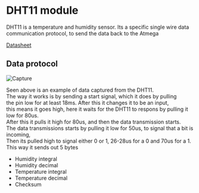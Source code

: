 # DHT11 module

DHT11 is a temperature and humidity sensor.
Its a specific single wire data communication protocol, to send the data back to the Atmega

[Datasheet](../html/DHT11.pdf)


## Data protocol
![Capture](../html/DHT11Session.png)

Seen above is an example of data captured from the DHT11. <br>
The way it works is by sending a start signal, which it does by pulling <br>
the pin low for at least 18ms. After this it changes it to be an input, <br>
this means it goes high, here it waits for the DHT11 to respons by pulling it low for 80us. <br>
After this it pulls it high for 80us, and then the data transmission starts. <br>
The data transmissions starts by pulling it low for 50us, to signal that a bit is incoming, <br>
Then its pulled high to signal either 0 or 1, 26-28us for a 0 and 70us for a 1. <br>
This way it sends out 5 bytes
* Humidity integral <br>
* Humidity decimal <br>
* Temperature integral <br>
* Temperature decimal <br>
* Checksum <br>